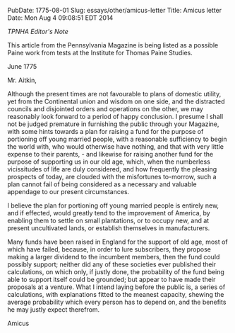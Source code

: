 PubDate: 1775-08-01
Slug: essays/other/amicus-letter
Title: Amicus letter
Date: Mon Aug  4 09:08:51 EDT 2014

   *TPNHA Editor's Note*

   This article from the Pennsylvania Magazine is being listed as a possible 
   Paine work from tests at the Institute for Thomas Paine Studies.

   June 1775

   Mr. Aitkin,

   Although the present times are not favourable to plans of domestic
   utility, yet from the Continental union and wisdom on one side, and the
   distracted councils and disjointed orders and operations on the other, we
   may reasonably look forward to a period of happy conclusion. I presume I
   shall not be judged premature in furnishing the public through your
   Magazine, with some hints towards a plan for raising a fund for the
   purpose of portioning off young married people, with a reasonable
   sufficiency to begin the world with, who would otherwise have nothing, and
   that with very little expense to their parents, - and likewise for raising
   another fund for the purpose of supporting us in our old age, which, when
   the numberless vicissitudes of life are duly considered, and how
   frequently the pleasing prospects of today, are clouded with the
   misfortunes to-morrow, such a plan cannot fail of being considered as a
   necessary and valuable appendage to our present circumstances.

   I believe the plan for portioning off young married people is entirely
   new, and if effected, would greatly tend to the improvement of America, by
   enabling them to settle on small plantations, or to occupy new, and at
   present uncultivated lands, or establish themselves in manufacturers.

   Many funds have been raised in England for the support of old age, most of
   which have failed, because, in order to lure subscribers, they propose
   making a larger dividend to the incumbent members, then the fund could
   possibly support; neither did any of these societies ever published their
   calculations, on which only, if justly done, the probability of the fund
   being able to support itself could be grounded; but appear to have made
   their proposals at a venture. What I intend laying before the public is, a
   series of calculations, with explanations fitted to the meanest capacity,
   shewing the average probability which every person has to depend on, and
   the benefits he may justly expect therefrom.

   Amicus

